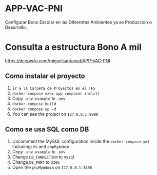 # APP-VAC-PNI

Configurar Bono Escolar en las Diferentes Ambientes ya se Produccion o Desarrollo.
# Consulta a estructura Bono A mil
https://deepwiki.com/miguelsantanad/APP-VAC-PNI


## Como instalar el proyecto

1. ``` ir a la Carpeta de Proyectos en el TFS ```
2. ``` docker-compose exec app composer install ```
3. Copy ```.env.example``` to ```.env```
4. ```docker-compose build```
5. ```docker compose up -d```
6. You can see the project on ```127.0.0.1:8080```

## Como se usa SQL como DB

1. Uncomment the MySQL configuration inside the ```docker-compose.yml``` including: ```db``` and ```phpMyAdmin```
2. Copy ```.env.example``` to ```.env```
3. Change ```DB_CONNECTION``` to ```mysql```
4. Change ```DB_PORT``` to ```3306```
5. Open the ```phpMyAdmin``` on ```127.0.0.1:3400```
